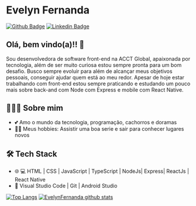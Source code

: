 # Evelyn Fernanda

[![Github Badge](https://img.shields.io/badge/-Github-000?style=flat-square&logo=Github&logoColor=white&link=https://github.com/EvelynFernanda)](https://github.com/EvelynFernanda)
[![Linkedin Badge](https://img.shields.io/badge/-LinkedIn-blue?style=flat-square&logo=Linkedin&logoColor=white&link=https://www.linkedin.com/in/evelyn-fernanda-cardoso/)](https://www.linkedin.com/in/evelyn-fernanda-cardoso/)

## Olá, bem vindo(a)!! 👋

Sou desenvolvedora de software front-end na ACCT Global, apaixonada por tecnologia, além de ser muito curiosa estou sempre pronta para um bom desafio.
Busco sempre evoluir para além de alcançar meus objetivos pessoais, conseguir ajudar quem está ao meu redor. 
Apesar de hoje estar trabalhando com front-end estou sempre praticando e estudando um pouco mais sobre back-and com Node com Express e mobile com React Native.

## 👨🏻‍💻 Sobre mim 

- 💕 Amo o mundo da tecnologia, programação, cachorros e doramas
- ✌🏻 Meus hobbies: Assistir uma boa serie e sair para conhecer lugares novos


## 🛠 Tech Stack 

- 🌐 💻 HTML | CSS | JavaScript | TypeScript | NodeJs| Express| ReactJs | React Native 
- 🔧 Visual Studio Code | Git | Android Studio 

 [![Top Langs](https://github-readme-stats.vercel.app/api/top-langs/?username=EvelynFernanda)](https://github.com/EvelynFernanda/github-readme-stats) [![EvelynFernanda github stats](https://github-readme-stats.vercel.app/api?username=evelynfernanda&show_icons=true&hide=["contribs","issues"])](https://github.com/EvelynFernanda) 
